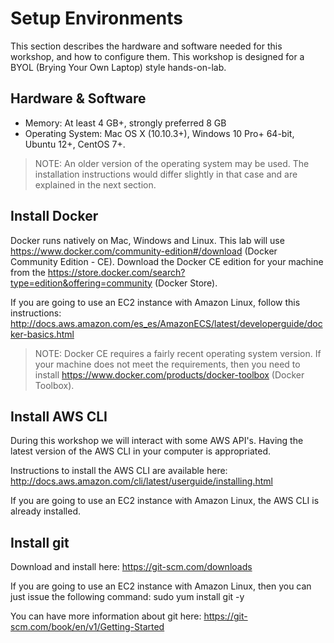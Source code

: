 # Setup Environments

This section describes the hardware and software needed for this workshop, and how to configure them. This workshop is designed for a BYOL (Brying Your Own Laptop) style hands-on-lab.

## Hardware & Software

- Memory: At least 4 GB+, strongly preferred 8 GB
- Operating System: Mac OS X (10.10.3+), Windows 10 Pro+ 64-bit, Ubuntu 12+, CentOS 7+.

> NOTE: An older version of the operating system may be used. The installation instructions would differ slightly in that case and are explained in the next section.

## Install Docker

Docker runs natively on Mac, Windows and Linux. This lab will use https://www.docker.com/community-edition#/download (Docker Community Edition - CE). Download the Docker CE edition for your machine from the https://store.docker.com/search?type=edition&offering=community (Docker Store).

If you are going to use an EC2 instance with Amazon Linux, follow this instructions: http://docs.aws.amazon.com/es_es/AmazonECS/latest/developerguide/docker-basics.html

> NOTE: Docker CE requires a fairly recent operating system version. If your machine does not meet the requirements, then you need to install https://www.docker.com/products/docker-toolbox (Docker Toolbox).

## Install AWS CLI

During this workshop we will interact with some AWS API's. Having the latest version of the AWS CLI in your computer is appropriated.

Instructions to install the AWS CLI are available here: http://docs.aws.amazon.com/cli/latest/userguide/installing.html

If you are going to use an EC2 instance with Amazon Linux, the AWS CLI is already installed.

## Install git

Download and install here: https://git-scm.com/downloads

If you are going to use an EC2 instance with Amazon Linux, then you can just issue the following command: 
sudo yum install git -y

You can have more information about git here: https://git-scm.com/book/en/v1/Getting-Started

